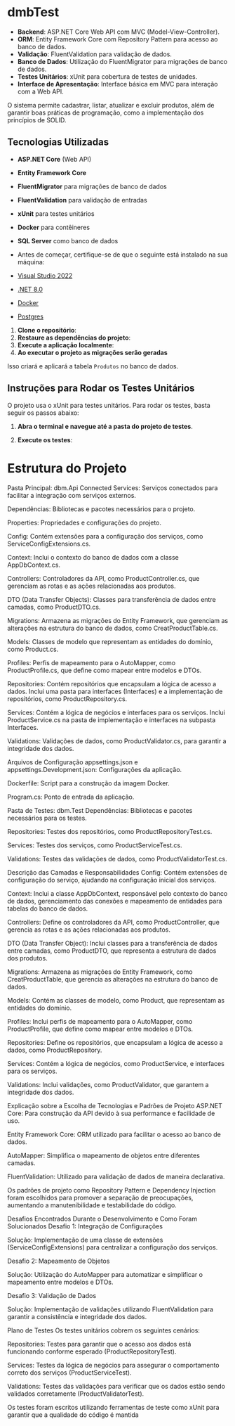 # dmbTest

- **Backend**: ASP.NET Core Web API com MVC (Model-View-Controller).
- **ORM**: Entity Framework Core com Repository Pattern para acesso ao banco de dados.
- **Validação**: FluentValidation para validação de dados.
- **Banco de Dados**: Utilização do FluentMigrator para migrações de banco de dados.
- **Testes Unitários**: xUnit para cobertura de testes de unidades.
- **Interface de Apresentação**: Interface básica em MVC para interação com a Web API.

O sistema permite cadastrar, listar, atualizar e excluir produtos, além de garantir boas práticas de programação, como a implementação dos princípios de SOLID.

## Tecnologias Utilizadas

- **ASP.NET Core** (Web API)
- **Entity Framework Core**
- **FluentMigrator** para migrações de banco de dados
- **FluentValidation** para validação de entradas
- **xUnit** para testes unitários
- **Docker** para contêineres
- **SQL Server** como banco de dados

- Antes de começar, certifique-se de que o seguinte está instalado na sua máquina:

- [Visual Studio 2022](https://visualstudio.microsoft.com/pt-br/downloads/)
- [.NET 8.0]([https://dotnet.microsoft.com/download/dotnet/6.0](https://dotnet.microsoft.com/pt-br/download/dotnet/8.0))
- [Docker](https://www.docker.com/products/docker-desktop)
- [Postgres](https://www.postgresql.org/download/)

1. **Clone o repositório**:
2. **Restaure as dependências do projeto**:
3. **Execute a aplicação localmente**:
4. **Ao executar o projeto as migrações serão geradas**

Isso criará e aplicará a tabela `Produtos` no banco de dados.

## Instruções para Rodar os Testes Unitários

O projeto usa o xUnit para testes unitários. Para rodar os testes, basta seguir os passos abaixo:

1. **Abra o terminal e navegue até a pasta do projeto de testes**.

2. **Execute os testes**:

# Estrutura do Projeto
Pasta Principal: dbm.Api
Connected Services: Serviços conectados para facilitar a integração com serviços externos.

Dependências: Bibliotecas e pacotes necessários para o projeto.

Properties: Propriedades e configurações do projeto.

Config: Contém extensões para a configuração dos serviços, como ServiceConfigExtensions.cs.

Context: Inclui o contexto do banco de dados com a classe AppDbContext.cs.

Controllers: Controladores da API, como ProductController.cs, que gerenciam as rotas e as ações relacionadas aos produtos.

DTO (Data Transfer Objects): Classes para transferência de dados entre camadas, como ProductDTO.cs.

Migrations: Armazena as migrações do Entity Framework, que gerenciam as alterações na estrutura do banco de dados, como CreatProductTable.cs.

Models: Classes de modelo que representam as entidades do domínio, como Product.cs.

Profiles: Perfis de mapeamento para o AutoMapper, como ProductProfile.cs, que define como mapear entre modelos e DTOs.

Repositories: Contém repositórios que encapsulam a lógica de acesso a dados. Inclui uma pasta para interfaces (Interfaces) e a implementação de repositórios, como ProductRepository.cs.

Services: Contém a lógica de negócios e interfaces para os serviços. Inclui ProductService.cs na pasta de implementação e interfaces na subpasta Interfaces.

Validations: Validações de dados, como ProductValidator.cs, para garantir a integridade dos dados.

Arquivos de Configuração
appsettings.json e appsettings.Development.json: Configurações da aplicação.

Dockerfile: Script para a construção da imagem Docker.

Program.cs: Ponto de entrada da aplicação.

Pasta de Testes: dbm.Test
Dependências: Bibliotecas e pacotes necessários para os testes.

Repositories: Testes dos repositórios, como ProductRepositoryTest.cs.

Services: Testes dos serviços, como ProductServiceTest.cs.

Validations: Testes das validações de dados, como ProductValidatorTest.cs.

Descrição das Camadas e Responsabilidades
Config: Contém extensões de configuração do serviço, ajudando na configuração inicial dos serviços.

Context: Inclui a classe AppDbContext, responsável pelo contexto do banco de dados, gerenciamento das conexões e mapeamento de entidades para tabelas do banco de dados.

Controllers: Define os controladores da API, como ProductController, que gerencia as rotas e as ações relacionadas aos produtos.

DTO (Data Transfer Object): Inclui classes para a transferência de dados entre camadas, como ProductDTO, que representa a estrutura de dados dos produtos.

Migrations: Armazena as migrações do Entity Framework, como CreatProductTable, que gerencia as alterações na estrutura do banco de dados.

Models: Contém as classes de modelo, como Product, que representam as entidades do domínio.

Profiles: Inclui perfis de mapeamento para o AutoMapper, como ProductProfile, que define como mapear entre modelos e DTOs.

Repositories: Define os repositórios, que encapsulam a lógica de acesso a dados, como ProductRepository.

Services: Contém a lógica de negócios, como ProductService, e interfaces para os serviços.

Validations: Inclui validações, como ProductValidator, que garantem a integridade dos dados.

Explicação sobre a Escolha de Tecnologias e Padrões de Projeto
ASP.NET Core: Para construção da API devido à sua performance e facilidade de uso.

Entity Framework Core: ORM utilizado para facilitar o acesso ao banco de dados.

AutoMapper: Simplifica o mapeamento de objetos entre diferentes camadas.

FluentValidation: Utilizado para validação de dados de maneira declarativa.

Os padrões de projeto como Repository Pattern e Dependency Injection foram escolhidos para promover a separação de preocupações, aumentando a manutenibilidade e testabilidade do código.

Desafios Encontrados Durante o Desenvolvimento e Como Foram Solucionados
Desafio 1: Integração de Configurações

Solução: Implementação de uma classe de extensões (ServiceConfigExtensions) para centralizar a configuração dos serviços.

Desafio 2: Mapeamento de Objetos

Solução: Utilização do AutoMapper para automatizar e simplificar o mapeamento entre modelos e DTOs.

Desafio 3: Validação de Dados

Solução: Implementação de validações utilizando FluentValidation para garantir a consistência e integridade dos dados.

Plano de Testes
Os testes unitários cobrem os seguintes cenários:

Repositories: Testes para garantir que o acesso aos dados está funcionando conforme esperado (ProductRepositoryTest).

Services: Testes da lógica de negócios para assegurar o comportamento correto dos serviços (ProductServiceTest).

Validations: Testes das validações para verificar que os dados estão sendo validados corretamente (ProductValidatorTest).

Os testes foram escritos utilizando ferramentas de teste como xUnit para garantir que a qualidade do código é mantida

